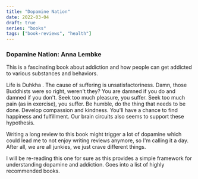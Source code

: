 ```yaml
---
title: "Dopamine Nation"
date: 2022-03-04
draft: true
series: "books"
tags: ["book-reviews", "health"]
---
```


### Dopamine Nation: Anna Lembke

This is a fascinating book about addiction and how people can get addicted to various substances and behaviors.

Life is Duhkha . The cause of suffering is unsatisfactoriness. Damn, those Buddhists were so right, weren't they? You are damned if you do and damned if you don't. Seek too much pleasure, you suffer. Seek too much pain (as in exercise), you suffer. Be humble, do the thing that needs to be done. Develop compassion and kindness. You'll have a chance to find happiness and fulfillment. Our brain circuits also seems to support these hypothesis.

Writing a long review to this book might trigger a lot of dopamine which could lead me to not enjoy writing reviews anymore, so I'm calling it a day. After all, we are all junkies, we just crave different things.

I will be re-reading this one for sure as this provides a simple framework for understanding dopamine and addiction. Goes into a list of highly recommended books.
